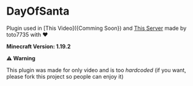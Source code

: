 # DayOfSanta

Plugin used in [This Video]({Comming Soon}) and [This Server](https://github.com/toto7735/DayOfSanta-Server) made by toto7735 with ❤

**Minecraft Version: 1.19.2**

**⚠️ Warning**

This plugin was made for only video and is too *hardcoded* (if you want, please fork this project so people can enjoy it)
